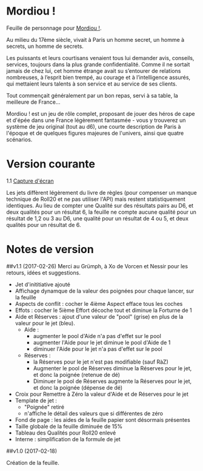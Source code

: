 # Mordiou !

Feuille de personnage pour [Mordiou !](http://legrumph.org/Terrier/?Chibi/Mordiou-%21).

Au milieu du 17ème siècle, vivait à Paris un homme secret, un homme à secrets, un homme de secrets.

Les puissants et leurs courtisans venaient tous lui demander avis, conseils, services, toujours dans la plus grande confidentialité. Comme il ne sortait jamais de chez lui, cet homme étrange avait su s’entourer de relations nombreuses, à l’esprit bien trempé, au courage et à l’intelligence assurés, qui mettaient leurs talents à son service et au service de ses clients.

Tout commençait généralement par un bon repas, servi à sa table, la meilleure de France...

Mordiou ! est un jeu de rôle complet, proposant de jouer des héros de cape et d'épée dans une France légèrement fantasmée - vous y trouverez un système de jeu original (tout au d6), une courte description de Paris à l'époque et de quelques figures majeures de l'univers, ainsi que quatre scénarios.

# Version courante
1.1 [Capture d'écran](mordiou.jpg)

Les jets diffèrent légèrement du livre de règles (pour compenser un manque technique de Roll20 et ne pas utiliser l'API) mais restent statistiquement identiques.
Au lieu de compter une Qualité sur des résultats pairs au D6, et deux qualités pour un résultat 6, la feuille ne compte aucune qualité pour un résultat de 1,2 ou 3 au D6, une qualité pour un résultat de 4 ou 5, et deux qualités pour un résultat de 6.

# Notes de version

##v1.1 (2017-02-26)
Merci au Grümph, à Xo de Vorcen et Nessir pour les retours, idées et suggestions.

* Jet d'inititiative ajouté
* Affichage dynamque de la valeur des poignées pour chaque lancer, sur la feuille
* Aspects de conflit : cocher le 4ième Aspect efface tous les coches
* Effots : cocher le 5ième Effort décoche tout et diminue la Forturne de 1
* Aide et Réserves : ajout d'une valeur de "pool" (grise) en plus de la valeur pour le jet (bleu).
    * Aide :
        * augmenter le pool d'Aide n'a pas d'effet sur le pool
        * augmenter l'Aide pour le jet diminue le pool d'Aide de 1
        * diminuer l'Aide pour le jet n'a pas d'effet sur le pool
    * Réserves :
        * la Réserves pour le jet n'est pas modifiable (sauf RàZ)
        * Augmenter le pool de Réserves diminue la Réserves pour le jet, et donc la poignée (retenue de dé)
        * Diminuer le pool de Réserves augmente la Réserves pour le jet, et donc la poignée (dépense de dé)
* Croix pour Remettre à Zéro la valeur d'Aide et de Réserves pour le jet
* Template de jet :
    * "Poignée" retiré
    * n'affiche le détail des valeurs que si différentes de zéro
* Fond de page : les aides de la feuille papier sont désormais présentes
* Taille globale de la feuille diminuée de 15%
* Tableau des Qualités pour Roll20 enlevé
* Interne : simplification de la formule de jet

##v1.0 (2017-02-18)

Création de la feuille.
